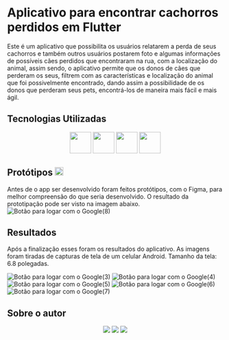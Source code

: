 # Aplicativo para encontrar cachorros perdidos em Flutter

  Este é um aplicativo que possibilita os usuários relatarem a perda de seus cachorros e também outros usuários postarem foto e algumas informações de possíveis cães perdidos que encontraram na rua, com a localização do animal, assim sendo, o aplicativo permite que os donos de cães que perderam os seus, filtrem com as características e localização do animal que foi possivelmente encontrado, dando assim a possibilidade de os donos que perderam seus pets, encontrá-los de maneira mais fácil e mais ágil. 
  
## Tecnologias Utilizadas
<div align="center">
<img height="50" width="50" src="https://cdn.jsdelivr.net/gh/devicons/devicon/icons/flutter/flutter-original.svg" />
<img height="50" width="50" src="https://cdn.jsdelivr.net/gh/devicons/devicon/icons/dart/dart-original-wordmark.svg" />
<img height="50" width="50" src="https://cdn.jsdelivr.net/gh/devicons/devicon/icons/firebase/firebase-plain-wordmark.svg" />
<img height="50" width="50" src="https://cdn.jsdelivr.net/gh/devicons/devicon/icons/androidstudio/androidstudio-original-wordmark.svg" />    
</div>

## Protótipos <img height="20" width="20" src="https://cdn.jsdelivr.net/gh/devicons/devicon/icons/figma/figma-original.svg" />
          
  Antes de o app ser desenvolvido foram feitos protótipos, com o Figma, para melhor compreensão do que seria desenvolvido. O resultado da prototipação pode ser visto na imagem abaixo.  
![Botão para logar com o Google(8)](https://user-images.githubusercontent.com/63206031/217399665-9f9e618c-5a23-4604-985a-edcbb2ad95a4.png)

## Resultados
  Após a finalização esses foram os resultados do aplicativo. As imagens foram tiradas de capturas de tela de um celular Android. Tamanho da tela: 6.8 polegadas.
  
![Botão para logar com o Google(3)](https://user-images.githubusercontent.com/63206031/217400818-7a0c915b-a916-4de8-a9a9-821b4d9ac955.png)
![Botão para logar com o Google(4)](https://user-images.githubusercontent.com/63206031/217400847-4b678d13-5f13-4157-860f-6a2ac50e2ef8.png)
![Botão para logar com o Google(5)](https://user-images.githubusercontent.com/63206031/217400884-c8896673-5573-4951-aaee-ca685593f494.png)
![Botão para logar com o Google(6)](https://user-images.githubusercontent.com/63206031/217400930-5eb837c2-7a4b-4e67-ab96-c72c15ff3ca2.png)
![Botão para logar com o Google(7)](https://user-images.githubusercontent.com/63206031/217400941-1400991f-73cc-4cce-85c8-34c462b80124.png)


## Sobre o autor
<div align="center"> 
  <a href="https://instagram.com/gabrielhcardoso_" target="_blank"><img src="https://img.shields.io/badge/-Instagram-%23E4405F?style=for-the-badge&logo=instagram&logoColor=white" target="_blank"></a>
  <a href = "mailto:gabrielcardsantos2016@gmail.com"><img src="https://img.shields.io/badge/-Gmail-%23333?style=for-the-badge&logo=gmail&logoColor=white" target="_blank"></a>
  <a href="https://www.linkedin.com/in/gabrielcardos0/" target="_blank"><img src="https://img.shields.io/badge/-LinkedIn-%230077B5?style=for-the-badge&logo=linkedin&logoColor=white" target="_blank"></a> 
 
</div>
